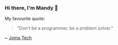 ### Hi there, I'm Mandy 👋

My favourite quote:
> "Don't be a programmer, be a problem solver."  

~ [Joma Tech](https://youtu.be/EiKK04Ht8QI)

<!--
**mandychew/mandychew** is a ✨ _special_ ✨ repository because its `README.md` (this file) appears on your GitHub profile.

Here are some ideas to get you started:

- 🔭 I’m currently working on ...
- 🌱 I’m currently learning ...
- 👯 I’m looking to collaborate on ...
- 🤔 I’m looking for help with ...
- 💬 Ask me about ...
- 📫 How to reach me: ...
- 😄 Pronouns: ...
- ⚡ Fun fact: ...
-->

